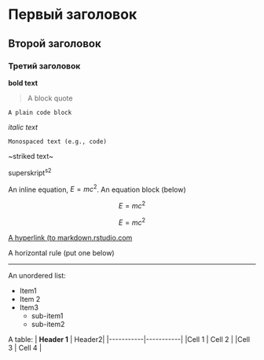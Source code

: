 # Первый заголовок
## Второй заголовок
### Третий заголовок
**bold text**
> A block quote
```
A plain code block
```

_italic text_

`
Monospaced text (e.g., code)
`

~striked text~

superskript<sup>s2</sup>

An inline equation, $E=mc^2$. An equation block (below)

$$E=mc^2$$

$$E=mc^2$$

[A hyperlink (to markdown.rstudio.com](https://rmarkdown.rstudio.com/)

A horizontal rule (put one below)

---

An unordered list:
* Item1
* Item 2
* Item3
  - sub-item1
  - sub-item2
 
A table:
| **Header 1** | Header2|
|-----------|-----------|
|Cell 1     | Cell 2    |
|Cell 3     | Cell 4    |
